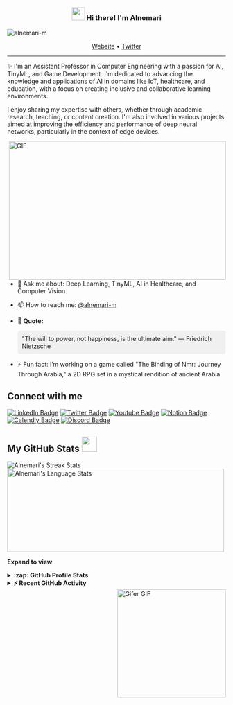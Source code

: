 <!-- Heading -->
<h3 align="center"><img src="https://raw.githubusercontent.com/MartinHeinz/MartinHeinz/master/wave.gif" width="30px"> Hi there! I'm Alnemari</h3>

<!-- Profile Views -->
<p align="left"> <img src="https://komarev.com/ghpvc/?username=alnemari-m&label=Profile%20views&color=0e75b6&style=flat" alt="alnemari-m" /></p>

<p align="center">
  <a href="https://alnemari-m.github.io/">Website</a> •
  <a href="https://twitter.com/alnemari-m">Twitter</a>
</p>

<!-- About section -->
---
✨ I'm an Assistant Professor in Computer Engineering with a passion for AI, TinyML, and Game Development. I'm dedicated to advancing the knowledge and applications of AI in domains like IoT, healthcare, and education, with a focus on creating inclusive and collaborative learning environments.

I enjoy sharing my expertise with others, whether through academic research, teaching, or content creation. I'm also involved in various projects aimed at improving the efficiency and performance of deep neural networks, particularly in the context of edge devices.

<!-- code gif-->
<img align="right" alt="GIF" src="./code.gif" width="500" height="320" />

- 💬 Ask me about: Deep Learning, TinyML, AI in Healthcare, and Computer Vision.

- 📫 How to reach me: [@alnemari-m](https://twitter.com/alnemari-m)

- 📜 **Quote:**
  <div style="background-color: #f0f0f0; padding: 10px; border-radius: 5px; margin: 10px 0;">
    "The will to power, not happiness, is the ultimate aim." — Friedrich Nietzsche
  </div>

- ⚡ Fun fact: I’m working on a game called "The Binding of Nmr: Journey Through Arabia," a 2D RPG set in a mystical rendition of ancient Arabia.

<!-- About section: END -->

<!-- Connect section -->
<h2>Connect with me</h2>
<p>
    <a href="https://linkedin.com/in/alnemari-mohammed-ph-d-b-eng-b6477b123/"><img src="https://img.shields.io/badge/-Alnemari-blue?style=plastic&amp;labelColor=blue&amp;logo=LinkedIn&amp;link=https://linkedin.com/in/alnemari-mohammed-ph-d-b-eng-b6477b123/" alt="LinkedIn Badge"></a> 
    <a href="https://twitter.com/alnemari-m"><img src="https://img.shields.io/badge/-Alnemari-informational?style=plastic&amp;labelColor=informational&amp;logo=Twitter&amp;link=https://twitter.com/alnemari-m" alt="Twitter Badge"></a>
    <a href="https://www.youtube.com/c/alnemari-m"><img src="https://img.shields.io/badge/-Alnemari-informational?style=plastic&amp;labelColor=informational&amp;logo=YouTube&amp;link=https://www.youtube.com/c/alnemari-m" alt="Youtube Badge"></a>
    <a href="https://alnemari.notion.site/315af517011b4ae18c85b0942b8c273f?pvs=4"><img src="https://img.shields.io/badge/-My%20Blogs%20on%20Notion-informational?style=plastic&amp;labelColor=informational&amp;logo=Notion&amp;link=https://alnemari.notion.site/315af517011b4ae18c85b0942b8c273f?pvs=4" alt="Notion Badge"></a>
    <a href="https://calendly.com/malnemar"><img src="https://img.shields.io/badge/-Schedule%20a%20Meeting%20with%20Me-informational?style=plastic&amp;labelColor=informational&amp;logo=Calendly&amp;link=https://calendly.com/malnemar" alt="Calendly Badge"></a>
    <a href="https://discord.com/users/alnemari_m"><img src="https://img.shields.io/badge/-Join%20Me%20on%20Discord-informational?style=plastic&amp;labelColor=informational&amp;logo=Discord&amp;link=https://discord.com/users/alnemari_m" alt="Discord Badge"></a>
</p>

<!-- Connect section: END -->

<!-- GitHub section -->
## My GitHub Stats <img src="https://i.pinimg.com/originals/65/c4/f4/65c4f452571be1261e9c623f7da488ac.gif" width="35px"> 

<div>
   <img align="center" src="https://github-readme-streak-stats.herokuapp.com/?user=alnemari-m" alt="Alnemari's Streak Stats" />
   <img align="center" src="https://github-readme-stats.vercel.app/api/top-langs?username=alnemari-m&langs_count=10&show_icons=true&locale=en&layout=compact&theme=light" alt="Alnemari's Language Stats" height="192px" width="500px"/>
</div>

**Expand to view**
<details>
  <summary><b>:zap: GitHub Profile Stats</b></summary>
  <img src="https://github-readme-stats.anuraghazra1.vercel.app/api?username=alnemari-m&show_icons=true" alt="Alnemari's GitHub Stats"/>
</details>
<details>
  <summary><b>⚡ Recent GitHub Activity</b></summary>
  <br/>
   <a href="https://github.com/alnemari-m"><img alt="Alnemari's Activity Graph" src="https://activity-graph.herokuapp.com/graph?username=alnemari-m&custom_title=Alnemari's%20Contribution%20Graph&theme=react-dark" /></a>
  <br/>
</details>

<!-- GitHub section: END -->

<!-- GIFs in Right Corner -->
<div style="position: relative; height: 100%;">

  <!-- Bottom Right GIF -->
  <img src="https://i.makeagif.com/media/5-02-2018/uoh7rj.gif" style="position: absolute; bottom: 0; right: 0; width: 250px; height: 250px;" alt="Coding GIF">

  <!-- Middle Right GIF -->
  <img src="https://media.tenor.com/rUCx_gQV8KcAAAAM/the-i-tcrowd-moss.gif" style="position: absolute; bottom: 250px; right: 0; width: 250px; height: 250px;" alt="IT Crowd Moss GIF">

  <!-- Top Right GIF -->
  <img src="https://i.gifer.com/embedded/download/42gD.gif" style="position: absolute; top: 0; right: 0; width: 250px; height: 250px;" alt="Gifer GIF">

</div>

<!-- Profile Views -->
<p align="left"> <img src="https://komarev.com/ghpvc/?username=alnemari-m&label=Profile%20views&color=0e75b6&style=flat" alt="alnemari-m" /></p>

<!-- THE END -->
